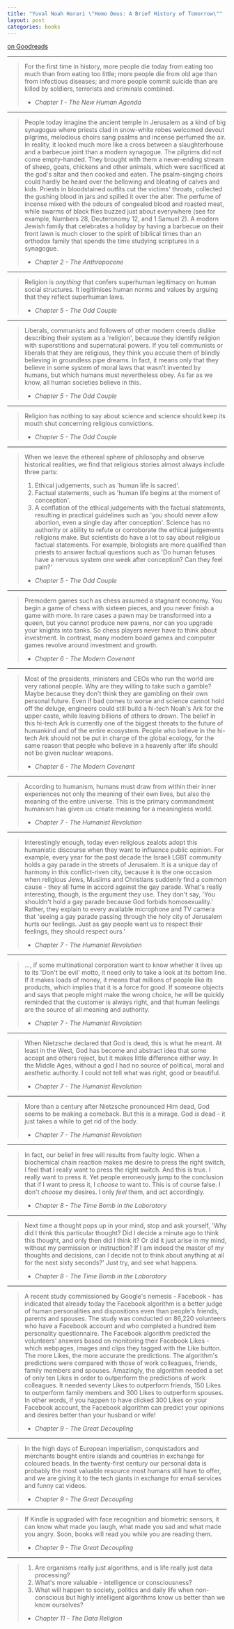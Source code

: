 ```yaml
---
title: "Yuval Noah Harari \"Homo Deus: A Brief History of Tomorrow\""
layout: post
categories: books
---
```

[on Goodreads](https://www.goodreads.com/book/show/31138556-homo-deus)

---

> For the first time in history, more people die today from eating too much than from eating too little; more people die from old age than from infectious diseases; and more people commit suicide than are killed by soldiers, terrorists and criminals combined.
> - *Chapter 1 - The New Human Agenda*

---

> People today imagine the ancient temple in Jerusalem as a kind of big synagogue where priests clad in snow-white robes welcomed devout pilgrims, melodious choirs sang psalms and incense perfumed the air. In reality, it looked much more like a cross between a slaughterhouse and a barbecue joint than a modern synagogue. The pilgrims did not come empty-handed. They brought with them a never-ending stream of sheep, goats, chickens and other animals, which were sacrificed at the god's altar and then cooked and eaten. The psalm-singing choirs could hardly be heard over the bellowing and bleating of calves and kids. Priests in bloodstained outfits cut the victims' throats, collected the gushing blood in jars and spilled it over the alter. The perfume of incense mixed with the odours of congealed blood and roasted meat, while swarms of black flies buzzed just about everywhere (see for example, Numbers 28, Deuteronomy 12, and 1 Samuel 2). A modern Jewish family that celebrates a holiday by having a barbecue on their front lawn is much closer to the spirit of biblical times than an orthodox family that spends the time studying scriptures in a synagogue.
> - *Chapter 2 - The Anthropocene*

---

> Religion is *anything* that confers superhuman legitimacy on human social structures. It legitimises human norms and values by arguing that they reflect superhuman laws.
> - *Chapter 5 - The Odd Couple*

---

> Liberals, communists and followers of other modern creeds dislike describing their system as a 'religion', because they identify religion with superstitions and supernatural powers. If you tell communists or liberals that they are religious, they think you accuse them of blindly believing in groundless pipe dreams. In fact, it means only that they believe in some system of moral laws that wasn't invented by humans, but which humans must nevertheless obey. As far as we know, all human societies believe in this.
> - *Chapter 5 - The Odd Couple*

---

> Religion has nothing to say about science and science should keep its mouth shut concerning religious convictions.
> - *Chapter 5 - The Odd Couple*

---

> When we leave the ethereal sphere of philosophy and observe historical realities, we find that religious stories almost always include three parts:
> 1. Ethical judgements, such as 'human life is sacred'.
> 2. Factual statements, such as 'human life begins at the moment of conception'.
> 3. A conflation of the ethical judgements with the factual statements, resulting in practical guidelines such as 'you should never allow abortion, even a single day after conception'.
> Science has no authority or ability to refute or corroborate the ethical judgements religions make. But scientists do have a lot to say about religious factual statements. For example, biologists are more qualified than priests to answer factual questions such as 'Do human fetuses have a nervous system one week after conception? Can they feel pain?'
> - *Chapter 5 - The Odd Couple*

---

> Premodern games such as chess assumed a stagnant economy. You begin a game of chess with sixteen pieces, and you never finish a game with more. In rare cases a pawn may be transformed into a queen, but you cannot produce new pawns, nor can you upgrade your knights into tanks. So chess players never have to think about investment. In contrast, many modern board games and computer games revolve around investment and growth.
> - *Chapter 6 - The Modern Covenant*

---

> Most of the presidents, ministers and CEOs who run the world are very rational people. Why are they willing to take such a gamble? Maybe because they don't think they are gambling on their own personal future. Even if bad comes to worse and science cannot hold off the deluge, engineers could still build a hi-tech Noah's Ark for the upper caste, while leaving billions of others to drown. The belief in this hi-tech Ark is currently one of the biggest threats to the future of humankind and of the entire ecosystem. People who believe in the hi-tech Ark should not be put in charge of the global ecology, for the same reason that people who believe in a heavenly after life should not be given nuclear weapons.
> - *Chapter 6 - The Modern Covenant*

---

> According to humanism, humans must draw from within their inner experiences not only the meaning of their own lives, but also the meaning of the entire universe. This is the primary commandment humanism has given us: create meaning for a meaningless world.
> - *Chapter 7 - The Humanist Revolution*

---

> Interestingly enough, today even religious zealots adopt this humanistic discourse when they want to influence public opinion. For example, every year for the past decade the Israeli LGBT community holds a gay parade in the streets of Jerusalem. It is a unique day of harmony in this conflict-riven city, because it is the one occasion when religious Jews, Muslims and Christians suddenly find a common cause - they all fume in accord against the gay parade. What's really interesting, though, is the argument they use. They don't say, 'You shouldn't hold a gay parade because God forbids homosexuality.' Rather, they explain to every available microphone and TV camera that 'seeing a gay parade passing through the holy city of Jerusalem hurts our feelings. Just as gay people want us to respect their feelings, they should respect ours.'
> - *Chapter 7 - The Humanist Revolution*

---

> ..., if some multinational corporation want to know whether it lives up to its 'Don't be evil' motto, it need only to take a look at its bottom line. If it makes loads of money, it means that millions of people like its products, which implies that it is a force for good. If someone objects and says that people might make the wrong choice, he will be quickly reminded that the customer is always right, and that human feelings are the source of all meaning and authority.
> - *Chapter 7 - The Humanist Revolution*

---

> When Nietzsche declared that God is dead, this is what he meant. At least in the West, God has become and abstract idea that some accept and others reject, but it makes little difference either way. In the Middle Ages, without a god I had no source of political, moral and aesthetic authority. I could not tell what was right, good or beautiful.
> - *Chapter 7 - The Humanist Revolution*

---

> More than a century after Nietzsche pronounced Him dead, God seems to be making a comeback. But this is a mirage. God *is* dead - it just takes a while to get rid of the body.
> - *Chapter 7 - The Humanist Revolution*

---

> In fact, our belief in free will results from faulty logic. When a biochemical chain reaction makes me desire to press the right switch, I feel that I really want to press the right switch. And this is true. I really want to press it. Yet people erroneously jump to the conclusion that if I want to press it, I *choose* to want to. This is of course false. I don't *choose* my desires. I only *feel* them, and act accordingly.
> - *Chapter 8 - The Time Bomb in the Laboratory*

---

> Next time a thought pops up in your mind, stop and ask yourself, 'Why did I think this particular thought? Did I decide a minute ago to think this thought, and only then did I think it? Or did it just arise in my mind, without my permission or instruction? If I am indeed the master of my thoughts and decisions, can I decide not to think about anything at all for the next sixty seconds?' Just try, and see what happens.
> - *Chapter 8 - The Time Bomb in the Laboratory*

---

> A recent study commissioned by Google's nemesis - Facebook - has indicated that already today the Facebook algorithm is a better judge of human personalities and dispositions even than people's friends, parents and spouses. The study was conducted on 86,220 volunteers who have a Facebook account and who completed a hundred item personality questionnaire. The Facebook algorithm predicted the volunteers' answers based on monitoring their Facebook Likes - which webpages, images and clips they tagged with the Like button. The more Likes, the more accurate the predictions. The algorithm's predictions were compared with those of work colleagues, friends, family members and spouses. Amazingly, the algorithm needed a set of only ten Likes in order to outperform the predictions of work colleagues. It needed seventy Likes to outperform friends, 150 Likes to outperform family members and 300 Likes to outperform spouses. In other words, if you happen to have clicked 300 Likes on your Facebook account, the Facebook algorithm can predict your opinions and desires better than your husband or wife!
> - *Chapter 9 - The Great Decoupling*

---

> In the high days of European imperialism, conquistadors and merchants bought entire islands and countries in exchange for coloured beads. In the twenty-first century our personal data is probably the most valuable resource most humans still have to offer, and we are giving it to the tech giants in exchange for email services and funny cat videos.
> - *Chapter 9 - The Great Decoupling*

---

> If Kindle is upgraded with face recognition and biometric sensors, it can know what made you laugh, what made you sad and what made you angry. Soon, books will read you while you are reading them.
> - *Chapter 9 - The Great Decoupling*

---

> 1. Are organisms really just algorithms, and is life really just data processing?
> 2. What's more valuable - intelligence or consciousness?
> 3. What will happen to society, politics and daily life when non-conscious but highly intelligent algorithms know us better than we know ourselves?
> - *Chapter 11 - The Data Religion*
